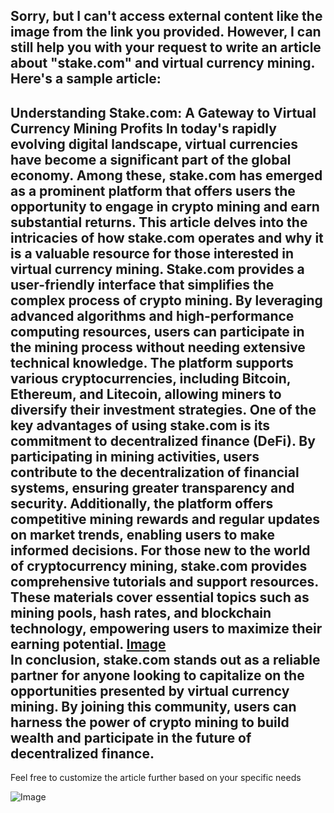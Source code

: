 Sorry, but I can't access external content like the image from the link you provided. However, I can still help you with your request to write an article about "stake.com" and virtual currency mining. Here's a sample article:
---
**Understanding Stake.com: A Gateway to Virtual Currency Mining Profits**
In today's rapidly evolving digital landscape, virtual currencies have become a significant part of the global economy. Among these, **stake.com** has emerged as a prominent platform that offers users the opportunity to engage in **crypto mining** and earn substantial returns. This article delves into the intricacies of how **stake.com** operates and why it is a valuable resource for those interested in **virtual currency mining**.
Stake.com provides a user-friendly interface that simplifies the complex process of **crypto mining**. By leveraging advanced algorithms and high-performance computing resources, users can participate in the mining process without needing extensive technical knowledge. The platform supports various cryptocurrencies, including **Bitcoin**, **Ethereum**, and **Litecoin**, allowing miners to diversify their investment strategies.
One of the key advantages of using **stake.com** is its commitment to **decentralized finance (DeFi)**. By participating in mining activities, users contribute to the decentralization of financial systems, ensuring greater transparency and security. Additionally, the platform offers competitive **mining rewards** and regular updates on market trends, enabling users to make informed decisions.
For those new to the world of **cryptocurrency mining**, **stake.com** provides comprehensive tutorials and support resources. These materials cover essential topics such as **mining pools**, **hash rates**, and **blockchain technology**, empowering users to maximize their earning potential.
[Image](#)  
In conclusion, **stake.com** stands out as a reliable partner for anyone looking to capitalize on the opportunities presented by **virtual currency mining**. By joining this community, users can harness the power of **crypto mining** to build wealth and participate in the future of decentralized finance.
--- 
Feel free to customize the article further based on your specific needs


![Image](https://github.com/user-attachments/assets/d7419ec9-dc67-403f-bf28-8faea5f1f74f)